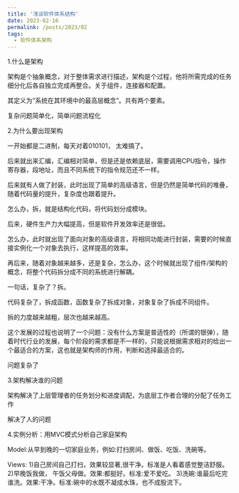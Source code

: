 ```yaml
---
title: '浅谈软件体系结构'
date: 2023-02-16
permalink: /posts/2023/02
tags:
  - 软件体系架构
---
```


1.什么是架构

架构是个抽象概念，对于整体需求进行描述，架构是个过程，他将所需完成的任务细分化后各自独立完成再整合。关于组件，连接器和配置。

其定义为“系统在其环境中的最高层概念”。共有两个要素。

复杂问题简单化，简单问题流程化

2.为什么要出现架构

一开始都是二进制，每天对着010101， 太难搞了。

后来就出来汇编，汇编相对简单，但是还是依赖底层，需要调用CPU指令，操作寄存器，段地址，而且不同系统下的指令规范还不一样。

后来就有人做了封装，此时出现了简单的高级语言，但是仍然是简单代码的堆叠，随着代码量的提升，复杂度也跟着提升。

怎么办，拆，就是结构化代码，将代码划分成模块。

后来，硬件生产力大幅提高，但是软件开发效率还是很低。

怎么办，此时就出现了面向对象的高级语言，将相同功能进行封装，需要的时候直接实例化一个对象去执行，这样提高的效率。

再后来，随着对象越来越多，还是复杂，怎么办，这个时候就出现了组件/架构的概念，将整个代码拆分成不同的系统进行解耦。

 

一句话，复杂了？拆。

代码复杂了，拆成函数，函数复杂了拆成对象，对象复杂了拆成不同组件。

拆的力度越来越粗，层次也越来越高。

 

这个发展的过程也说明了一个问题：没有什么方案是普适性的（所谓的银弹），随着时代行业的发展，每个阶段的需求都是不一样的，只能说根据需求相对的给出一个最适合的方案，这也就是架构师的作用，判断和选择最适合的。

问题复杂了

3.架构解决谁的问题

架构解决了上层管理者的任务划分和进度调配，为底层工作者合理的分配了任务工作

解决了人的问题

4.实例分析：用MVC模式分析自己家庭架构

Model:从早到晚的一切家庭业务，例如:打扫房间、做饭、吃饭、洗碗等。

Views:
1)自己房间自己打扫，效果较显著,很干净。标准是人看着感觉整洁舒服。
2)早晚饭我做， 午饭父母做。效果:都挺好。标准:爱不爱吃。
3)洗碗:谁最后吃完谁洗。效果:干净。标准:碗中的水既不凝成水珠，也不成股流下。

